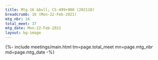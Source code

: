 ```yaml
---
title: Mtg 16 &bull; CS-499+900 (202110)
breadcrumb: 16 (Mon-22-Feb-2021)
mtg_nbr: 16
total_meet: 37
mtg_date: Mon-22-Feb-2021
layout: bg-image
---
```


{%- include meetings/main.html
    tm=page.total_meet
    mn=page.mtg_nbr
    md=page.mtg_date
-%}
